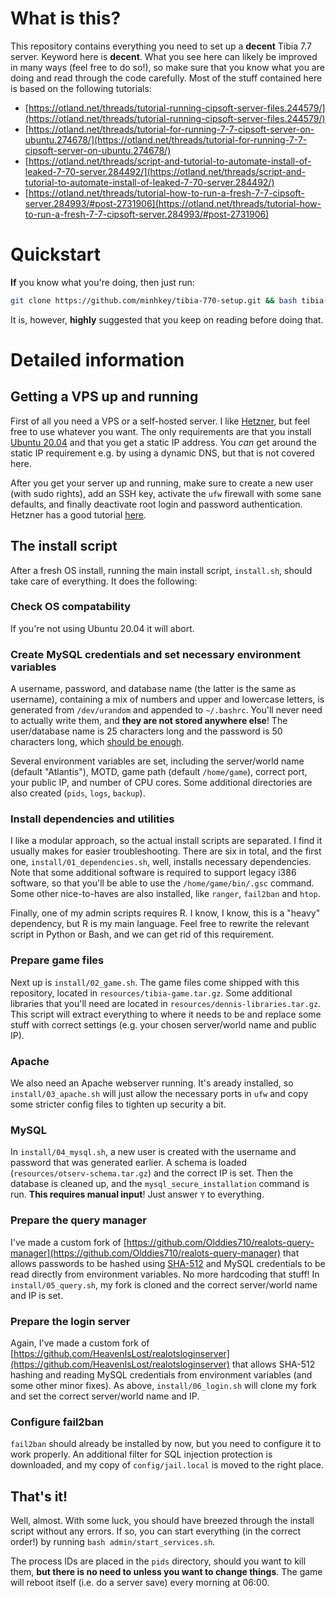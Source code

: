 # What is this?

This repository contains everything you need to set up a **decent** Tibia 7.7 server. Keyword here is **decent**. What you see here can likely be improved in many ways (feel free to do so!), so make sure that you know what you are doing and read through the code carefully. Most of the stuff contained here is based on the following tutorials:

* [https://otland.net/threads/tutorial-running-cipsoft-server-files.244579/](https://otland.net/threads/tutorial-running-cipsoft-server-files.244579/)
* [https://otland.net/threads/tutorial-for-running-7-7-cipsoft-server-on-ubuntu.274678/](https://otland.net/threads/tutorial-for-running-7-7-cipsoft-server-on-ubuntu.274678/)
* [https://otland.net/threads/script-and-tutorial-to-automate-install-of-leaked-7-70-server.284492/](https://otland.net/threads/script-and-tutorial-to-automate-install-of-leaked-7-70-server.284492/)
* [https://otland.net/threads/tutorial-how-to-run-a-fresh-7-7-cipsoft-server.284993/#post-2731906](https://otland.net/threads/tutorial-how-to-run-a-fresh-7-7-cipsoft-server.284993/#post-2731906)

# Quickstart

**If** you know what you're doing, then just run:

```bash
git clone https://github.com/minhkey/tibia-770-setup.git && bash tibia-770-setup/install.sh
```

It is, however, **highly** suggested that you keep on reading before doing that.

# Detailed information 

## Getting a VPS up and running

First of all you need a VPS or a self-hosted server. I like [Hetzner](https://www.hetzner.com/cloud), but feel free to use whatever you want. The only requirements are that you install [Ubuntu 20.04](https://releases.ubuntu.com/focal/) and that you get a static IP address. You *can* get around the static IP requirement e.g. by using a dynamic DNS, but that is not covered here.

After you get your server up and running, make sure to create a new user (with sudo rights), add an SSH key, activate the `ufw` firewall with some sane defaults, and finally deactivate root login and password authentication. Hetzner has a good tutorial [here](https://community.hetzner.com/tutorials/howto-initial-setup-ubuntu). 

## The install script

After a fresh OS install, running the main install script, `install.sh`, should take care of everything. It does the following:

### Check OS compatability

If you're not using Ubuntu 20.04 it will abort.

### Create MySQL credentials and set necessary environment variables

A username, password, and database name (the latter is the same as username), containing a mix of numbers and upper and lowercase letters, is generated from `/dev/urandom` and appended to `~/.bashrc`. You'll never need to actually write them, and **they are not stored anywhere else**! The user/database name is 25 characters long and the password is 50 characters long, which [should be enough](https://i.redd.it/5g3ayy7pwxl51.jpg).

Several environment variables are set, including the server/world name (default "Atlantis"), MOTD, game path (default `/home/game`), correct port, your public IP, and number of CPU cores. Some additional directories are also created (`pids`, `logs`, `backup`).

### Install dependencies and utilities

I like a modular approach, so the actual install scripts are separated. I find it usually makes for easier troubleshooting. There are six in total, and the first one, `install/01_dependencies.sh`, well, installs necessary dependencies. Note that some additional software is required to support legacy i386 software, so that you'll be able to use the `/home/game/bin/.gsc` command. Some other nice-to-haves are also installed, like `ranger`, `fail2ban` and `htop`.

Finally, one of my admin scripts requires R. I know, I know, this is a "heavy" dependency, but R is my main language. Feel free to rewrite the relevant script in Python or Bash, and we can get rid of this requirement.

### Prepare game files

Next up is `install/02_game.sh`. The game files come shipped with this repository, located in `resources/tibia-game.tar.gz`. Some additional libraries that you'll need are located in `resources/dennis-libraries.tar.gz`. This script will extract everything to where it needs to be and replace some stuff with correct settings (e.g. your chosen server/world name and public IP).

### Apache 

We also need an Apache webserver running. It's aready installed, so `install/03_apache.sh` will just allow the necessary ports in `ufw` and copy some stricter config files to tighten up security a bit.

### MySQL

In `install/04_mysql.sh`, a new user is created with the username and password that was generated earlier. A schema is loaded (`resources/otserv-schema.tar.gz`) and the correct IP is set. Then the database is cleaned up, and the `mysql_secure_installation` command is run. **This requires manual input**! Just answer `Y` to everything.

### Prepare the query manager 

I've made a custom fork of [https://github.com/Olddies710/realots-query-manager](https://github.com/Olddies710/realots-query-manager) that allows passwords to be hashed using [SHA-512](http://www.zedwood.com/article/cpp-sha512-function) and MySQL credentials to be read directly from environment variables. No more hardcoding that stuff! In `install/05_query.sh`, my fork is cloned and the correct server/world name and IP is set.

### Prepare the login server

Again, I've made a custom fork of [https://github.com/HeavenIsLost/realotsloginserver](https://github.com/HeavenIsLost/realotsloginserver) that allows SHA-512 hashing and reading MySQL credentials from environment variables (and some other minor fixes). As above, `install/06_login.sh` will clone my fork and set the correct server/world name and IP.

### Configure fail2ban

`fail2ban` should already be installed by now, but you need to configure it to work properly. An additional filter for SQL injection protection is downloaded, and my copy of `config/jail.local` is moved to the right place. 

## That's it!

Well, almost. With some luck, you should have breezed through the install script without any errors. If so, you can start everything (in the correct order!) by running `bash admin/start_services.sh`. 

The process IDs are placed in the `pids` directory, should you want to kill them, **but there is no need to unless you want to change things**. The game will reboot itself (i.e. do a server save) every morning at 06:00.  


